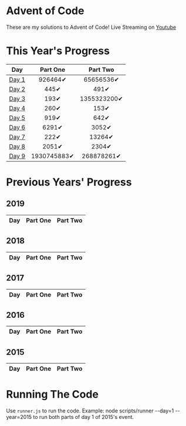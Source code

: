 # Advent of Code

These are my solutions to Advent of Code!
Live Streaming on [Youtube](https://www.youtube.com/CodingAP)

# This Year's Progress

| Day  | Part One | Part Two | 
|---|:---:|:---:|
| [Day 1](https://github.com/CodingAP/advent-of-code-updated/tree/main/years/2020/day1)| 926464✔ | 65656536✔ |
| [Day 2](https://github.com/CodingAP/advent-of-code-updated/tree/main/years/2020/day2)| 445✔ | 491✔ |
| [Day 3](https://github.com/CodingAP/advent-of-code-updated/tree/main/years/2020/day3)| 193✔ | 1355323200✔ |
| [Day 4](https://github.com/CodingAP/advent-of-code-updated/tree/main/years/2020/day4)| 260✔ | 153✔ |
| [Day 5](https://github.com/CodingAP/advent-of-code-updated/tree/main/years/2020/day5)| 919✔ | 642✔ |
| [Day 6](https://github.com/CodingAP/advent-of-code-updated/tree/main/years/2020/day6)| 6291✔ | 3052✔ |
| [Day 7](https://github.com/CodingAP/advent-of-code-updated/tree/main/years/2020/day7)| 222✔ | 13264✔ |
| [Day 8](https://github.com/CodingAP/advent-of-code-updated/tree/main/years/2020/day8)| 2051✔ | 2304✔ |
| [Day 9](https://github.com/CodingAP/advent-of-code-updated/tree/main/years/2020/day9)| 1930745883✔ | 268878261✔ |

# Previous Years' Progress

## 2019
| Day  | Part One | Part Two | 
|---|:---:|:---:|


## 2018
| Day  | Part One | Part Two | 
|---|:---:|:---:|


## 2017
| Day  | Part One | Part Two | 
|---|:---:|:---:|


## 2016
| Day  | Part One | Part Two | 
|---|:---:|:---:|


## 2015
| Day  | Part One | Part Two | 
|---|:---:|:---:|


# Running The Code
Use `runner.js` to run the code. Example:
    node scripts/runner --day=1 --year=2015
to run both parts of day 1 of 2015's event.